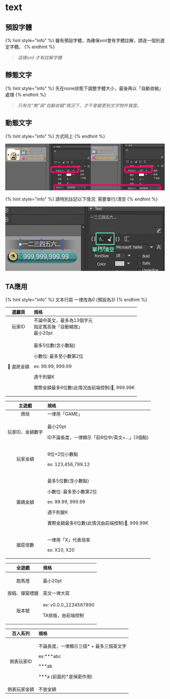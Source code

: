 # text

## 預設字體

{% hint style="info" %}
雖有預設字體，為確保xml會有字體註解，請逐一個別選定字體。
{% endhint %}

> _這樣xml 才有註解字體_

## 靜態文字

{% hint style="info" %}
先在none狀態下調整字體大小，最後再以「自動收縮」處理
{% endhint %}

> _只有在"無"與"自動收縮"情況下，才不會變更到文字物件寬度。_

## 動態文字

{% hint style="info" %}
方式同上
{% endhint %}

![&#x7531;&#x65BC;&#x5728;&#x300C;&#x81EA;&#x52D5;&#x5927;&#x5C0F;&#x300D;&#x60C5;&#x6CC1;&#x4E0B;&#xFF0C;&#x82E5;&#x5B57;&#x9AD4;&#x904E;&#x5927;&#xFF0C;&#x6703;&#x5C0E;&#x81F4;&#x7121;&#x6CD5;&#x5373;&#x6642;&#x767C;&#x73FE;&#xFF0C;&#x6700;&#x7D42;&#x5C07;&#x6703;&#x8F38;&#x51FA;&#x8D85;&#x5927;&#x5B57;&#x9AD4;](.gitbook/assets/autosize%20%281%29.png)

{% hint style="info" %}
請特別註記以下情況: 需要單行/清空
{% endhint %}

![](.gitbook/assets/screen-shot-2019-10-23-at-14.43.40.png)

## TA應用

{% hint style="info" %}
文本行距 一律改為0 \(預設為3\)
{% endhint %}

<table>
  <thead>
    <tr>
      <th style="text-align:center">&#x9078;&#x5EF3;&#x9801;</th>
      <th style="text-align:left">&#x898F;&#x683C;</th>
    </tr>
  </thead>
  <tbody>
    <tr>
      <td style="text-align:center">&#x73A9;&#x5BB6;ID</td>
      <td style="text-align:left">&#x4E0D;&#x8AD6;&#x4E2D;&#x82F1;&#x6587;&#xFF0C;&#x6700;&#x591A;&#x70BA;13&#x500B;&#x5B57;&#x5143;
        <br
        />&#x6307;&#x5B9A;&#x5BEC;&#x9AD8;&#x5F8C;&#x300C;&#x81EA;&#x52D5;&#x7E2E;&#x653E;&#x300D;
        <br
        />&#x6700;&#x5C0F;20pt</td>
    </tr>
    <tr>
      <td style="text-align:center"> &#x9078;&#x623F;&#x91D1;&#x984D;</td>
      <td style="text-align:left">
        <p>&#x6700;&#x591A;5&#x4F4D;&#x6578;(&#x542B;&#x5C0F;&#x6578;&#x9EDE;)</p>
        <p>&#x5C0F;&#x6578;&#x4F4D;: &#x6700;&#x591A;&#x81F3;&#x5C0F;&#x6578;&#x7B2C;2&#x4F4D;</p>
        <p>ex: 99.99, 999.99</p>
        <p>&#x9047;&#x5343;&#x5247;&#x8B8A;K</p>
        <p>&#x5BE6;&#x969B;&#x91D1;&#x984D;&#x6700;&#x591A;6&#x4F4D;&#x6578;(&#x6B64;&#x60C5;&#x6CC1;&#x7531;&#x524D;&#x7AEF;&#x63A7;&#x5236;),
          999.99K</p>
      </td>
    </tr>
  </tbody>
</table><table>
  <thead>
    <tr>
      <th style="text-align:center">&#x4E3B;&#x904A;&#x6232;</th>
      <th style="text-align:left">&#x898F;&#x683C;</th>
    </tr>
  </thead>
  <tbody>
    <tr>
      <td style="text-align:center">&#x724C;&#x5C40;</td>
      <td style="text-align:left">&#x4E00;&#x5F8B;&#x7528;&#x300C;GAME&#x300D;</td>
    </tr>
    <tr>
      <td style="text-align:center">&#x73A9;&#x5BB6;ID&#x3001;&#x91D1;&#x984D;&#x6578;&#x5B57;</td>
      <td style="text-align:left">
        <p>&#x6700;&#x5C0F;20pt</p>
        <p>ID&#x4E0D;&#x8AD6;&#x9577;&#x5EA6;&#xFF0C;&#x4E00;&#x5F8B;&#x986F;&#x793A;&#x300C;&#x524D;6&#x4F4D;&#x4E2D;/&#x82F1;&#x6587;+...&#x300D;(3&#x500B;&#x9EDE;)</p>
      </td>
    </tr>
    <tr>
      <td style="text-align:center">&#x73A9;&#x5BB6;&#x91D1;&#x984D;</td>
      <td style="text-align:left">
        <p>9&#x4F4D;+2&#x4F4D;&#x5C0F;&#x6578;&#x9EDE;</p>
        <p>ex: 123,456,789.12</p>
      </td>
    </tr>
    <tr>
      <td style="text-align:center">&#x7C4C;&#x78BC;&#x91D1;&#x984D;</td>
      <td style="text-align:left">
        <p>&#x6700;&#x591A;5&#x4F4D;&#x6578;(&#x542B;&#x5C0F;&#x6578;&#x9EDE;)</p>
        <p>&#x5C0F;&#x6578;&#x4F4D;: &#x6700;&#x591A;&#x81F3;&#x5C0F;&#x6578;&#x7B2C;2&#x4F4D;</p>
        <p>ex: 99.99, 999.99</p>
        <p>&#x9047;&#x5343;&#x5247;&#x8B8A;K</p>
        <p>&#x5BE6;&#x969B;&#x91D1;&#x984D;&#x6700;&#x591A;6&#x4F4D;&#x6578;(&#x6B64;&#x60C5;&#x6CC1;&#x7531;&#x524D;&#x7AEF;&#x63A7;&#x5236;),
          999.99K</p>
      </td>
    </tr>
    <tr>
      <td style="text-align:center">&#x6436;&#x838A;&#x500D;&#x6578;</td>
      <td style="text-align:left">
        <p>&#x4E00;&#x5F8B;&#x7528;&#x300C;X&#x300D;&#x4EE3;&#x8868;&#x500D;&#x7387;</p>
        <p>ex: X10, X20</p>
      </td>
    </tr>
  </tbody>
</table><table>
  <thead>
    <tr>
      <th style="text-align:center">&#x5168;&#x904A;&#x6232;</th>
      <th style="text-align:left">&#x898F;&#x683C;</th>
    </tr>
  </thead>
  <tbody>
    <tr>
      <td style="text-align:center">&#x8DD1;&#x99AC;&#x71C8;</td>
      <td style="text-align:left">
        <p>&#x6700;&#x5C0F;20pt</p>
        <p></p>
      </td>
    </tr>
    <tr>
      <td style="text-align:center">&#x6309;&#x9215;&#x3001;&#x5F48;&#x7A97;&#x6A19;&#x984C;</td>
      <td style="text-align:left">&#x82F1;&#x6587;&#x4E00;&#x5F8B;&#x5927;&#x5BEB;</td>
    </tr>
    <tr>
      <td style="text-align:center">&#x7248;&#x672C;&#x865F;</td>
      <td style="text-align:left">
        <p>ex: v0.0.0_1234567890</p>
        <p>TA&#x6392;&#x7248;&#xFF0C;&#x7531;&#x524D;&#x7AEF;&#x63A7;&#x5236;</p>
      </td>
    </tr>
  </tbody>
</table><table>
  <thead>
    <tr>
      <th style="text-align:center">&#x767E;&#x4EBA;&#x7CFB;&#x5217;</th>
      <th style="text-align:left">&#x898F;&#x683C;</th>
    </tr>
  </thead>
  <tbody>
    <tr>
      <td style="text-align:center">&#x5074;&#x8868;&#x73A9;&#x5BB6;ID</td>
      <td style="text-align:left">
        <p>&#x4E0D;&#x8AD6;&#x9577;&#x5EA6;&#xFF0C;&#x4E00;&#x5F8B;&#x986F;&#x793A;&#x4E09;&#x500B;*
          + &#x6700;&#x591A;&#x4E09;&#x500B;&#x82F1;&#x6587;&#x5B57;</p>
        <p>ex:***abc</p>
        <p>***ab</p>
        <p>***a (&#x524D;&#x9762;&#x7684;*&#x662F;&#x4FDD;&#x5BC6;&#x4F5C;&#x7528;)</p>
      </td>
    </tr>
    <tr>
      <td style="text-align:center">&#x5074;&#x8868;&#x73A9;&#x5BB6;&#x91D1;&#x984D;</td>
      <td style="text-align:left">&#x4E0D;&#x653E;&#x91D1;&#x984D;</td>
    </tr>
  </tbody>
</table>